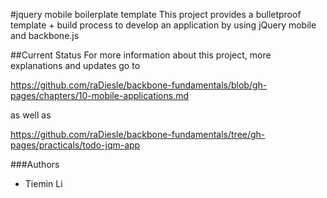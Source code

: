#jquery mobile boilerplate template
This project provides a bulletproof template + build process to develop an application by using jQuery mobile and backbone.js

##Current Status
For more information about this project, more explanations and updates go to

https://github.com/raDiesle/backbone-fundamentals/blob/gh-pages/chapters/10-mobile-applications.md

as well as

https://github.com/raDiesle/backbone-fundamentals/tree/gh-pages/practicals/todo-jqm-app

###Authors

* Tiemin Li
